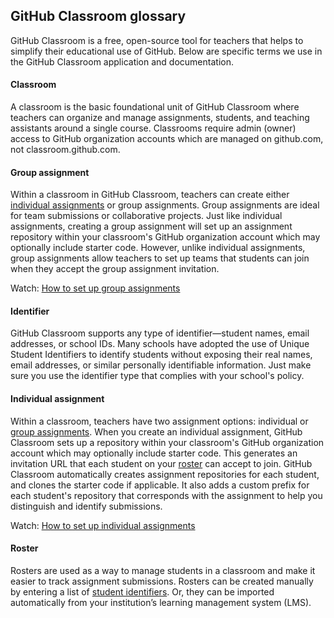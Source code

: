 ## GitHub Classroom glossary  

GitHub Classroom is a free, open-source tool for teachers that helps to simplify their educational use of GitHub. Below are specific terms we use in the GitHub Classroom application and documentation.  


#### Classroom
A classroom is the basic foundational unit of GitHub Classroom where teachers can organize and manage assignments, students, and teaching assistants around a single course. Classrooms require admin (owner) access to GitHub organization accounts which are managed on github.com, not classroom.github.com.  


#### Group assignment  
Within a classroom in GitHub Classroom, teachers can create either [individual assignments](/help/glossary#individual-assignment) or group assignments. Group assignments are ideal for team submissions or collaborative projects. Just like individual assignments, creating a group assignment will set up an assignment repository within your classroom's GitHub organization account which may optionally include starter code. However, unlike individual assignments, group assignments allow teachers to set up teams that students can join when they accept the group assignment invitation.  

Watch: [How to set up group assignments](/help/videos#-52quDR2QSc)


#### Identifier
GitHub Classroom supports any type of identifier—student names, email addresses, or school IDs. Many schools have adopted the use of Unique Student Identifiers to identify students without exposing their real names, email addresses, or similar personally identifiable information. Just make sure you use the identifier type that complies with your school's policy.


#### Individual assignment
Within a classroom, teachers have two assignment options: individual or [group assignments](/help/glossary#group-assignment). When you create an individual assignment, GitHub Classroom sets up a repository within your classroom's GitHub organization account which may optionally include starter code. This generates an invitation URL that each student on your [roster](/help/glossary#roster) can accept to join. GitHub Classroom automatically creates assignment repositories for each student, and clones the starter code if applicable. It also adds a custom prefix for each student's repository that corresponds with the assignment to help you distinguish and identify submissions.

Watch: [How to set up individual assignments](/help/videos#rTsfBAV7sOo)

#### Roster
Rosters are used as a way to manage students in a classroom and make it easier to track assignment submissions. Rosters can be created manually by entering a list of [student identifiers](/help/glossary#identifier). Or, they can be imported automatically from your institution’s learning management system (LMS).
